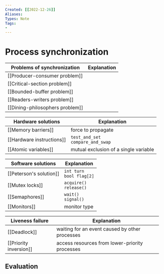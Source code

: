```yaml
---
Created: [[2022-12-26]]
Aliases: 
Types: Note
Tags: 
- 
---
```

# Process synchronization

| Problems of synchronization     | Explanation |
| ------------------------------- | ----------- |
| [[Producer-consumer problem]]   |             |
| [[Critical-section problem]]    |             |
| [[Bounded-buffer problem]]      |             |
| [[Readers-writers problem]]     |             |
| [[Dining-philosophers problem]] |             |

| Hardware solutions        | Explanation                           |
| ------------------------- | ------------------------------------- |
| [[Memory barriers]]       | force to propagate                    |
| [[Hardware instructions]] | `test_and_set`<br>`compare_and_swap`  |
| [[Atomic variables]]      | mutual exclusion of a single variable |

| Software solutions      | Explanation                  |
| ----------------------- | ---------------------------- |
| [[Peterson's solution]] | `int turn`<br>`bool flag[2]` |
| [[Mutex locks]]         | `acquire()`<br>`release()`   |
| [[Semaphores]]          | `wait()`<br>`signal()`       |
| [[Monitors]]            | monitor type                      |

| Liveness failure       | Explanation                                    |
| ---------------------- | ---------------------------------------------- |
| [[Deadlock]]           | waiting for an event caused by other processes |
| [[Priority inversion]] | access resources from lower-priority processes |

## Evaluation


